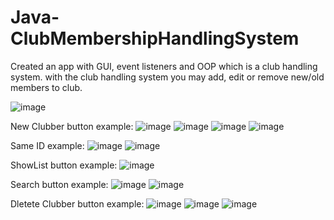 # Java-ClubMembershipHandlingSystem
Created an app with GUI, event listeners and OOP which is a club handling system. with the club handling system you may add, edit or remove new/old members to club.

![image](https://user-images.githubusercontent.com/92099051/158693937-233653ba-9791-4bd6-944e-8af1502d9775.png)

New Clubber button example:
![image](https://user-images.githubusercontent.com/92099051/158693972-c0946603-b513-4463-87d6-9630c172762f.png)
![image](https://user-images.githubusercontent.com/92099051/158693978-6e782cb1-2bdd-4a45-9592-be0bbe67c086.png)
![image](https://user-images.githubusercontent.com/92099051/158693986-43332e95-496b-47ff-aa12-6229c5a76f82.png)
![image](https://user-images.githubusercontent.com/92099051/158693995-e35b8bf5-8e47-4625-bf10-7cef4907cc23.png)

Same ID example:
![image](https://user-images.githubusercontent.com/92099051/158694008-bb9e4cc1-12e2-47f4-955d-79d72cef0b6e.png)
![image](https://user-images.githubusercontent.com/92099051/158694013-1d7efb29-c424-402b-8704-d1437996738a.png)

ShowList button example:
![image](https://user-images.githubusercontent.com/92099051/158694036-437d5673-3da9-4273-ba3d-26f20f20c4e7.png)

Search button example:
![image](https://user-images.githubusercontent.com/92099051/158694064-d07b10d3-a250-4972-af33-8909850f0ee2.png)
![image](https://user-images.githubusercontent.com/92099051/158694101-0e0fb0b1-7b64-44de-b76f-32a31ca75541.png)

Dletete Clubber button example:
![image](https://user-images.githubusercontent.com/92099051/158694122-334e6e8d-cf89-4b58-8612-501b5d3598e3.png)
![image](https://user-images.githubusercontent.com/92099051/158694125-dee76494-2b0f-4373-82a3-17fdb0c7b03d.png)
![image](https://user-images.githubusercontent.com/92099051/158694130-6ffc2eff-c1ae-45ca-9399-816aff702e23.png)
